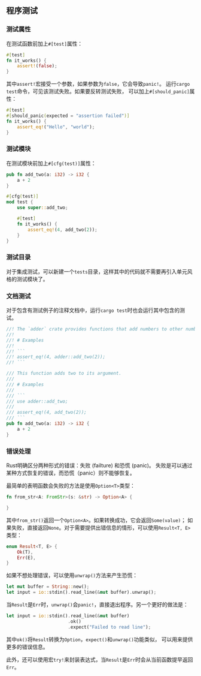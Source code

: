 ## 程序测试

### 测试属性

在测试函数前加上`#[test]`属性：

```rust
#[test]
fn it_works() {
    assert!(false);
}
```
其中`assert!`宏接受一个参数，如果参数为`false`，它会导致`panic!`。
运行`cargo test`命令，可见该测试失败。如果要反转测试失败，
可以加上`#[should_panic]`属性：

```rust
#[test]
#[should_panic(expected = "assertion failed")]
fn it_works() {
    assert_eq!("Hello", "world");
}
```

### 测试模块

在测试模块前加上`#[cfg(test)]`属性：

```rust
pub fn add_two(a: i32) -> i32 {
    a + 2
}

#[cfg(test)]
mod test {
    use super::add_two;

    #[test]
    fn it_works() {
        assert_eq!(4, add_two(2));
    }
}
```

### 测试目录

对于集成测试，可以新建一个`tests`目录，这样其中的代码就不需要再引入单元风格的测试模块了。

### 文档测试

对于包含有测试例子的注释文档中，运行`cargo test`时也会运行其中包含的测试。

````rust
//! The `adder` crate provides functions that add numbers to other numbers.
//!
//! # Examples
//!
//! ```
//! assert_eq!(4, adder::add_two(2));
//! ```

/// This function adds two to its argument.
///
/// # Examples
///
/// ```
/// use adder::add_two;
///
/// assert_eq!(4, add_two(2));
/// ```
pub fn add_two(a: i32) -> i32 {
    a + 2
}
````

### 错误处理

Rust明确区分两种形式的错误：失败 (failture) 和恐慌 (panic)。
失败是可以通过某种方式恢复的错误，而恐慌（panic）则不能够恢复。

最简单的表明函数会失败的方法是使用`Option<T>`类型：

```rust
fn from_str<A: FromStr>(s: &str) -> Option<A> {

}
```
其中`from_str()`返回一个`Option<A>`。如果转换成功，它会返回`Some(value)`；
如果失败，直接返回`None`。对于需要提供出错信息的情形，可以使用`Result<T, E>`类型：

```rust
enum Result<T, E> {
    Ok(T),
    Err(E),
}
```

如果不想处理错误，可以使用`unwrap()`方法来产生恐慌：

```rust
let mut buffer = String::new();
let input = io::stdin().read_line(&mut buffer).unwrap();
```
当`Result`是`Err`时，`unwrap()`会`panic!`，直接退出程序。另一个更好的做法是：

```rust
let input = io::stdin().read_line(&mut buffer)
                       .ok()
                       .expect("Failed to read line");
```
其中`ok()`将`Result`转换为`Option`，`expect()`和`unwrap()`功能类似，
可以用来提供更多的错误信息。

此外，还可以使用宏`try!`来封装表达式，当`Result`是`Err`时会从当前函数提早返回`Err`。

